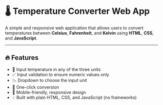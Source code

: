 # 🌡️ Temperature Converter Web App

A simple and responsive web application that allows users to convert temperatures between **Celsius**, **Fahrenheit**, and **Kelvin** using **HTML**, **CSS**, and **JavaScript**.

---

## 🔥 Features

- 🔢 Input temperature in any of the three units
- ✅ Input validation to ensure numeric values only
- 📉 Dropdown to choose the input unit
- 🔁 One-click conversion
- 📱 Mobile-friendly, responsive design
- 💡 Built with plain HTML, CSS, and JavaScript (no frameworks)
